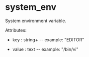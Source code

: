 # system_env

System environment variable.

Attributes:

* key : string+ -- example: "EDITOR"

* value : text -- example: "/bin/vi"
